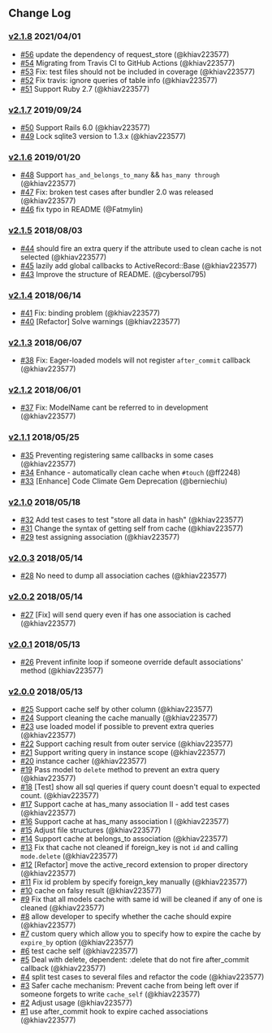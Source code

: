 ## Change Log

### [v2.1.8](https://github.com/khiav223577/active_model_cachers/compare/v2.1.7...v2.1.8) 2021/04/01
- [#56](https://github.com/khiav223577/active_model_cachers/pull/56) update the dependency of request_store (@khiav223577)
- [#54](https://github.com/khiav223577/active_model_cachers/pull/54) Migrating from Travis CI to GitHub Actions (@khiav223577)
- [#53](https://github.com/khiav223577/active_model_cachers/pull/53) Fix: test files should not be included in coverage (@khiav223577)
- [#52](https://github.com/khiav223577/active_model_cachers/pull/52) Fix travis: ignore queries of table info (@khiav223577)
- [#51](https://github.com/khiav223577/active_model_cachers/pull/51) Support Ruby 2.7 (@khiav223577)

### [v2.1.7](https://github.com/khiav223577/active_model_cachers/compare/v2.1.6...v2.1.7) 2019/09/24
- [#50](https://github.com/khiav223577/active_model_cachers/pull/50) Support Rails 6.0 (@khiav223577)
- [#49](https://github.com/khiav223577/active_model_cachers/pull/49) Lock sqlite3 version to 1.3.x (@khiav223577)

### [v2.1.6](https://github.com/khiav223577/active_model_cachers/compare/v2.1.5...v2.1.6) 2019/01/20
- [#48](https://github.com/khiav223577/active_model_cachers/pull/48) Support `has_and_belongs_to_many` && `has_many through` (@khiav223577)
- [#47](https://github.com/khiav223577/active_model_cachers/pull/47) Fix: broken test cases after bundler 2.0 was released (@khiav223577)
- [#46](https://github.com/khiav223577/active_model_cachers/pull/46) fix typo in README (@Fatmylin)

### [v2.1.5](https://github.com/khiav223577/active_model_cachers/compare/v2.1.4...v2.1.5) 2018/08/03
- [#44](https://github.com/khiav223577/active_model_cachers/pull/44) should fire an extra query if the attribute used to clean cache is not selected (@khiav223577)
- [#45](https://github.com/khiav223577/active_model_cachers/pull/45) lazily add global callbacks to ActiveRecord::Base (@khiav223577)
- [#43](https://github.com/khiav223577/active_model_cachers/pull/43) Improve the structure of README. (@cybersol795)

### [v2.1.4](https://github.com/khiav223577/active_model_cachers/compare/v2.1.3...v2.1.4) 2018/06/14
- [#41](https://github.com/khiav223577/active_model_cachers/pull/41) Fix: binding problem (@khiav223577)
- [#40](https://github.com/khiav223577/active_model_cachers/pull/40) [Refactor] Solve warnings (@khiav223577)

### [v2.1.3](https://github.com/khiav223577/active_model_cachers/compare/v2.1.2...v2.1.3) 2018/06/07
- [#38](https://github.com/khiav223577/active_model_cachers/pull/38) Fix: Eager-loaded models will not register `after_commit` callback (@khiav223577)

### [v2.1.2](https://github.com/khiav223577/active_model_cachers/compare/v2.1.1...v2.1.2) 2018/06/01
- [#37](https://github.com/khiav223577/active_model_cachers/pull/37) Fix: ModelName cant be referred to in development (@khiav223577)

### [v2.1.1](https://github.com/khiav223577/active_model_cachers/compare/v2.1.0...v2.1.1) 2018/05/25
- [#35](https://github.com/khiav223577/active_model_cachers/pull/35) Preventing registering same callbacks in some cases (@khiav223577)
- [#34](https://github.com/khiav223577/active_model_cachers/pull/34) Enhance - automatically clean cache when `#touch` (@ff2248)
- [#33](https://github.com/khiav223577/active_model_cachers/pull/33) [Enhance] Code Climate Gem Deprecation (@berniechiu)

### [v2.1.0](https://github.com/khiav223577/active_model_cachers/compare/v2.0.3...v2.1.0) 2018/05/18
- [#32](https://github.com/khiav223577/active_model_cachers/pull/32) Add test cases to test "store all data in hash" (@khiav223577)
- [#31](https://github.com/khiav223577/active_model_cachers/pull/31) Change the syntax of getting self from cache (@khiav223577)
- [#29](https://github.com/khiav223577/active_model_cachers/pull/29) test assigning association (@khiav223577)

### [v2.0.3](https://github.com/khiav223577/active_model_cachers/compare/v2.0.2...v2.0.3) 2018/05/14
- [#28](https://github.com/khiav223577/active_model_cachers/pull/28) No need to dump all association caches (@khiav223577)

### [v2.0.2](https://github.com/khiav223577/active_model_cachers/compare/v2.0.1...v2.0.2) 2018/05/14
- [#27](https://github.com/khiav223577/active_model_cachers/pull/27) [Fix] will send query even if has one association is cached (@khiav223577)

### [v2.0.1](https://github.com/khiav223577/active_model_cachers/compare/v2.0.0...v2.0.1) 2018/05/13
- [#26](https://github.com/khiav223577/active_model_cachers/pull/26) Prevent infinite loop if someone override default associations' method (@khiav223577)

### [v2.0.0](https://github.com/khiav223577/active_model_cachers/compare/v1.0.0...v2.0.0) 2018/05/13
- [#25](https://github.com/khiav223577/active_model_cachers/pull/25) Support cache self by other column (@khiav223577)
- [#24](https://github.com/khiav223577/active_model_cachers/pull/24) Support cleaning the cache manually (@khiav223577)
- [#23](https://github.com/khiav223577/active_model_cachers/pull/23) use loaded model if possible to prevent extra queries (@khiav223577)
- [#22](https://github.com/khiav223577/active_model_cachers/pull/22) Support caching result from outer service (@khiav223577)
- [#21](https://github.com/khiav223577/active_model_cachers/pull/21) Support writing query in instance scope (@khiav223577)
- [#20](https://github.com/khiav223577/active_model_cachers/pull/20) instance cacher (@khiav223577)
- [#19](https://github.com/khiav223577/active_model_cachers/pull/19) Pass model to `delete` method to prevent an extra query (@khiav223577)
- [#18](https://github.com/khiav223577/active_model_cachers/pull/18) [Test] show all sql queries if query count doesn't equal to expected count. (@khiav223577)
- [#17](https://github.com/khiav223577/active_model_cachers/pull/17) Support cache at has_many association II - add test cases (@khiav223577)
- [#16](https://github.com/khiav223577/active_model_cachers/pull/16) Support cache at has_many association I (@khiav223577)
- [#15](https://github.com/khiav223577/active_model_cachers/pull/15) Adjust file structures (@khiav223577)
- [#14](https://github.com/khiav223577/active_model_cachers/pull/14) Support cache at belongs_to association (@khiav223577)
- [#13](https://github.com/khiav223577/active_model_cachers/pull/13) Fix that cache not cleaned if foreign_key is not `id` and calling `mode.delete` (@khiav223577)
- [#12](https://github.com/khiav223577/active_model_cachers/pull/12) [Refactor] move the active_record extension to proper directory (@khiav223577)
- [#11](https://github.com/khiav223577/active_model_cachers/pull/11) Fix id problem by specify foreign_key manually (@khiav223577)
- [#10](https://github.com/khiav223577/active_model_cachers/pull/10) cache on falsy result (@khiav223577)
- [#9](https://github.com/khiav223577/active_model_cachers/pull/9) Fix that all models cache with same id will be cleaned if any of one is cleaned (@khiav223577)
- [#8](https://github.com/khiav223577/active_model_cachers/pull/8)  allow developer to specify whether the cache should expire (@khiav223577)
- [#7](https://github.com/khiav223577/active_model_cachers/pull/7) custom query which allow you to specify how to expire the cache by `expire_by` option (@khiav223577)
- [#6](https://github.com/khiav223577/active_model_cachers/pull/6) test cache self (@khiav223577)
- [#5](https://github.com/khiav223577/active_model_cachers/pull/5) Deal with delete, dependent: :delete that do not fire after_commit callback (@khiav223577)
- [#4](https://github.com/khiav223577/active_model_cachers/pull/4) split test cases to several files and refactor the code (@khiav223577)
- [#3](https://github.com/khiav223577/active_model_cachers/pull/3) Safer cache mechanism: Prevent cache from being left over if someone forgets to write `cache_self` (@khiav223577)
- [#2](https://github.com/khiav223577/active_model_cachers/pull/2) Adjust usage (@khiav223577)
- [#1](https://github.com/khiav223577/active_model_cachers/pull/1) use after_commit hook to expire cached associations  (@khiav223577)
